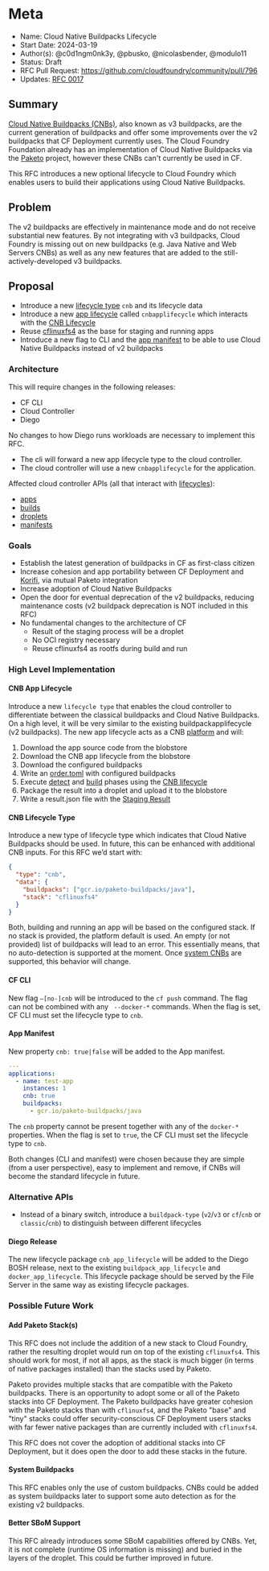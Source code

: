 # Meta

[meta]: #meta
- Name: Cloud Native Buildpacks Lifecycle
- Start Date: 2024-03-19
- Author(s): @c0d1ngm0nk3y, @pbusko, @nicolasbender, @modulo11
- Status: Draft <!-- Acceptable values: Draft, Approved, On Hold, Superseded -->
- RFC Pull Request: https://github.com/cloudfoundry/community/pull/796
- Updates: [RFC 0017](https://github.com/cloudfoundry/community/blob/main/toc/rfc/rfc-0017-add-cnbs.md)

## Summary

[Cloud Native Buildpacks (CNBs)](https://buildpacks.io/), also known as v3 buildpacks, are the current generation of buildpacks and offer some improvements over the v2 buildpacks that CF Deployment currently uses. The Cloud Foundry Foundation already has an implementation of Cloud Native Buildpacks via the [Paketo](https://paketo.io/) project, however these CNBs can't currently be used in CF.

This RFC introduces a new optional lifecycle to Cloud Foundry which enables users to build their applications using Cloud Native Buildpacks.

## Problem

The v2 buildpacks are effectively in maintenance mode and do not receive substantial new features. By not integrating with v3 buildpacks, Cloud Foundry is missing out on new buildpacks (e.g. Java Native and Web Servers CNBs) as well as any new features that are added to the still-actively-developed v3 buildpacks.

## Proposal

- Introduce a new [lifecycle type](https://v3-apidocs.cloudfoundry.org/index.html#lifecycles) `cnb` and its lifecycle data
- Introduce a new [app lifecycle](https://github.com/cloudfoundry/diego-design-notes#app-lifecycles) called `cnbapplifecycle` which interacts with the [CNB Lifecycle](https://github.com/buildpacks/lifecycle)
- Reuse [cflinuxfs4](https://github.com/cloudfoundry/cflinuxfs4) as the base for staging and running apps
- Introduce a new flag to CLI and the [app manifest](https://docs.cloudfoundry.org/devguide/deploy-apps/manifest-attributes.html) to be able to use Cloud Native Buildpacks instead of v2 buildpacks

### Architecture

This will require changes in the following releases:

- CF CLI
- Cloud Controller
- Diego

No changes to how Diego runs workloads are necessary to implement this RFC.

- The cli will forward a new app lifecycle type to the cloud controller.
- The cloud controller will use a new `cnbapplifecycle` for the application.

Affected cloud controller APIs (all that interact with [lifecycles](https://v3-apidocs.cloudfoundry.org/index.html#lifecycles)):

- [apps](https://v3-apidocs.cloudfoundry.org/index.html#apps)
- [builds](https://v3-apidocs.cloudfoundry.org/index.html#builds)
- [droplets](https://v3-apidocs.cloudfoundry.org/index.html#droplets)
- [manifests](https://v3-apidocs.cloudfoundry.org/index.html#manifests)

### Goals

- Establish the latest generation of buildpacks in CF as first-class citizen
- Increase cohesion and app portability between CF Deployment and [Korifi](https://www.cloudfoundry.org/technology/korifi/), via mutual Paketo integration
- Increase adoption of Cloud Native Buildpacks
- Open the door for eventual deprecation of the v2 buildpacks, reducing maintenance costs (v2 buildpack deprecation is NOT included in this RFC)
- No fundamental changes to the architecture of CF
  - Result of the staging process will be a droplet
  - No OCI registry necessary
  - Reuse cflinuxfs4 as rootfs during build and run

### High Level Implementation

#### CNB App Lifecycle

Introduce a new `lifecycle type` that enables the cloud controller to differentiate between the classical buildpacks and Cloud Native Buildpacks. On a high level, it will be very similar to the existing buildpackapplifecycle (v2 buildpacks). The new app lifecycle acts as a CNB [platform](https://buildpacks.io/docs/for-app-developers/concepts/platform/) and will:

1. Download the app source code from the blobstore
1. Download the CNB app lifecycle from the blobstore
1. Download the configured buildpacks
1. Write an [order.toml](https://github.com/buildpacks/spec/blob/main/platform.md#ordertoml-toml) with configured buildpacks
1. Execute [detect](https://github.com/buildpacks/spec/blob/main/platform.md#detector) and [build](https://github.com/buildpacks/spec/blob/main/platform.md#builder) phases using the [CNB lifecycle](https://github.com/buildpacks/lifecycle)
1. Package the result into a droplet and upload it to the blobstore
1. Write a result.json file with the [Staging Result](https://github.com/cloudfoundry/buildpackapplifecycle/blob/f4b2bc9ff6cc6229402d7c27e887763154cf0378/models.go#L73-L80)

#### CNB Lifecycle Type

Introduce a new type of lifecycle type which indicates that Cloud Native Buildpacks should be used. In future, this can be enhanced with additional CNB inputs. For this RFC we’d start with:

```json
{
  "type": "cnb",
  "data": {
    "buildpacks": ["gcr.io/paketo-buildpacks/java"],
    "stack": "cflinuxfs4"
  }
}
```

Both, building and running an app will be based on the configured stack. If no stack is provided, the platform default is used. An empty (or not provided) list of buildpacks will lead to an error. This essentially means, that no auto-detection is supported at the moment. Once [system CNBs](#system-buildpacks) are supported, this behavior will change.

#### CF CLI

New flag `–[no-]cnb` will be introduced to the `cf push` command. The flag can not be combined with any ` --docker-*` commands. When the flag is set, CF CLI must set the lifecycle type to `cnb`.

#### App Manifest

New property `cnb: true|false` will be added to the App manifest.

```yaml
---
applications:
  - name: test-app
    instances: 1
    cnb: true
    buildpacks:
      - gcr.io/paketo-buildpacks/java
```

The `cnb` property cannot be present together with any of the `docker-*` properties. When the flag is set to `true`, the CF CLI must set the lifecycle type to `cnb`.

Both changes (CLI and manifest) were chosen because they are simple (from a user perspective), easy to implement and remove, if CNBs will become the standard lifecycle in future.

### Alternative APIs

- Instead of a binary switch, introduce a `buildpack-type` (`v2`/`v3` or `cf`/`cnb` or `classic`/`cnb`) to distinguish between different lifecycles

#### Diego Release

The new lifecycle package `cnb_app_lifecycle` will be added to the Diego BOSH release, next to the existing `buildpack_app_lifecycle` and `docker_app_lifecycle`. This lifecycle package should be served by the File Server in the same way as existing lifecycle packages.

### Possible Future Work

#### Add Paketo Stack(s)

This RFC does not include the addition of a new stack to Cloud Foundry, rather the resulting droplet would run on top of the existing `cflinuxfs4`. This should work for most, if not all apps, as the stack is much bigger (in terms of native packages installed) than the stacks used by Paketo.

Paketo provides multiple stacks that are compatible with the Paketo buildpacks. There is an opportunity to adopt some or all of the Paketo stacks into CF Deployment. The Paketo buildpacks have greater cohesion with the Paketo stacks than with `cflinuxfs4`, and the Paketo "base" and "tiny" stacks could offer security-conscious CF Deployment users stacks with far fewer native packages than are currently included with `cflinuxfs4`.

This RFC does not cover the adoption of additional stacks into CF Deployment, but it does open the door to add these stacks in the future.

#### System Buildpacks

This RFC enables only the use of custom buildpacks. CNBs could be added as system buildpacks later to support some auto detection as for the existing v2 buildpacks.

#### Better SBoM Support

This RFC already introduces some SBoM capabilities offered by CNBs. Yet, it is not complete (runtime OS information is missing) and buried in the layers of the droplet. This could be further improved in future.
